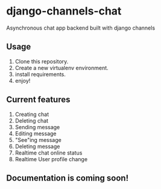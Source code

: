 # django-channels-chat
Asynchronous chat app backend built with django channels

## Usage
1. Clone this repository.
2. Create a new virtualenv environment.
3. install requirements.
4. enjoy!


## Current features
1. Creating chat
2. Deleting chat
3. Sending message
4. Editing message
5. "See"ing message
6. Deleting message
7. Realtime chat online status
8. Realtime User profile change


## Documentation is coming soon!
